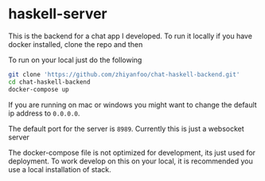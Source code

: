 # haskell-server

This is the backend for a chat app I developed. To run it locally if you have docker installed,
clone the repo and then

To run on your local just do the following
```bash
git clone 'https://github.com/zhiyanfoo/chat-haskell-backend.git'
cd chat-haskell-backend
docker-compose up
```

If you are running on mac or windows you might want to change the default ip address
to `0.0.0.0`.

The default port for the server is `8989`. Currently this is just a websocket server

The docker-compose file is not optimized for development, its just used for deployment.
To work develop on this on your local, it is recommended you use a local installation of stack.
